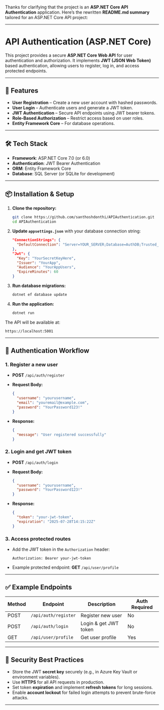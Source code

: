 Thanks for clarifying that the project is an **ASP.NET Core API Authentication** application. Here’s the rewritten **README.md summary** tailored for an ASP.NET Core API project:

---

# API Authentication (ASP.NET Core)

This project provides a secure **ASP.NET Core Web API** for user authentication and authorization. It implements **JWT (JSON Web Token)** based authentication, allowing users to register, log in, and access protected endpoints.

---

## 🚀 Features

* **User Registration** – Create a new user account with hashed passwords.
* **User Login** – Authenticate users and generate a JWT token.
* **JWT Authentication** – Secure API endpoints using JWT bearer tokens.
* **Role-Based Authorization** – Restrict access based on user roles.
* **Entity Framework Core** – For database operations.

---

## 🛠 Tech Stack

* **Framework**: ASP.NET Core 7.0 (or 6.0)
* **Authentication**: JWT Bearer Authentication
* **ORM**: Entity Framework Core
* **Database**: SQL Server (or SQLite for development)

---

## 📦 Installation & Setup

1. **Clone the repository:**

   ```bash
   git clone https://github.com/santhoshdonthi/APIAuthentication.git
   cd APIAuthentication
   ```

2. **Update `appsettings.json`** with your database connection string:

   ```json
   "ConnectionStrings": {
     "DefaultConnection": "Server=YOUR_SERVER;Database=AuthDB;Trusted_Connection=True;MultipleActiveResultSets=true"
   },
   "Jwt": {
     "Key": "YourSecretKeyHere",
     "Issuer": "YourApp",
     "Audience": "YourAppUsers",
     "ExpireMinutes": 60
   }
   ```

3. **Run database migrations:**

   ```bash
   dotnet ef database update
   ```

4. **Run the application:**

   ```bash
   dotnet run
   ```

The API will be available at:

```
https://localhost:5001
```

---

## 🔑 Authentication Workflow

### 1. **Register a new user**

* **POST** `/api/auth/register`
* **Request Body:**

  ```json
  {
    "username": "yourusername",
    "email": "youremail@example.com",
    "password": "YourPassword123!"
  }
  ```
* **Response:**

  ```json
  {
    "message": "User registered successfully"
  }
  ```

### 2. **Login and get JWT token**

* **POST** `/api/auth/login`
* **Request Body:**

  ```json
  {
    "username": "yourusername",
    "password": "YourPassword123!"
  }
  ```
* **Response:**

  ```json
  {
    "token": "your-jwt-token",
    "expiration": "2025-07-28T14:15:22Z"
  }
  ```

### 3. **Access protected routes**

* Add the JWT token in the `Authorization` header:

  ```
  Authorization: Bearer your-jwt-token
  ```
* Example protected endpoint:
  **GET** `/api/user/profile`

---

## ✅ Example Endpoints

| Method | Endpoint             | Description           | Auth Required |
| ------ | -------------------- | --------------------- | ------------- |
| POST   | `/api/auth/register` | Register new user     | No            |
| POST   | `/api/auth/login`    | Login & get JWT token | No            |
| GET    | `/api/user/profile`  | Get user profile      | Yes           |

---

## 🔐 Security Best Practices

* Store the JWT **secret key** securely (e.g., in Azure Key Vault or environment variables).
* Use **HTTPS** for all API requests in production.
* Set token **expiration** and implement **refresh tokens** for long sessions.
* Enable **account lockout** for failed login attempts to prevent brute-force attacks.

---


